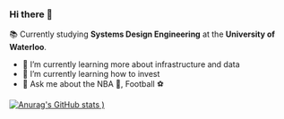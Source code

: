 ### Hi there 👋

:books: Currently studying **Systems Design Engineering** at the **University of Waterloo**. 

- 🔭 I’m currently learning more about infrastructure and data 
- :money_with_wings: I’m currently learning how to invest 
- 💬 Ask me about the NBA :basketball:, Football :soccer:

[![Anurag's GitHub stats](https://github-readme-stats.vercel.app/api?username=dannyhkim&show_icons=true&theme=dark)
)](https://github.com/anuraghazra/github-readme-stats)



